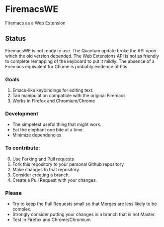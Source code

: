 # FiremacsWE
Firemacs as a Web Extension

## Status
FiremacsWE is not ready to use. The Quantum update broke the API upon which the old version depended. The Web Extensions API is not as friendly to complete remapping of the keyboard to put it mildly. The absence of a Firemacs equivalent for Chome is probably evidence of htis.

### Goals
1. Emacs-like keybindings for editing text.
2. Tab manipulation compatible with the original Firemacs
3. Works in Firefox and Chromium/Chrome

### Development
+ The simpelest useful thing that might work.
+ Eat the elephant one bite at a time.
+ Minimize dependencies.

### To contribute:
0. Use Forking and Pull requests
1. Fork this repository to your personal Github repository
2. Make changes to that repository. 
4. Consider creating a branch.
3. Create a Pull Request with your changes.

### Please
+ Try to keep the Pull Requests small so that Merges are less likely to be complex.
+ Strongly consider putting your changes in a branch that is not Master.
+ Test in Firefox and Chrome/Chromium

